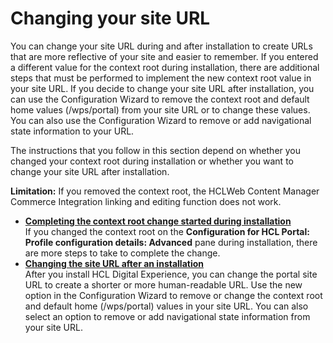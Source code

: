 # Changing your site URL

You can change your site URL during and after installation to create URLs that are more reflective of your site and easier to remember. If you entered a different value for the context root during installation, there are additional steps that must be performed to implement the new context root value in your site URL. If you decide to change your site URL after installation, you can use the Configuration Wizard to remove the context root and default home values \(/wps/portal\) from your site URL or to change these values. You can also use the Configuration Wizard to remove or add navigational state information to your URL.

The instructions that you follow in this section depend on whether you changed your context root during installation or whether you want to change your site URL after installation.

**Limitation:** If you removed the context root, the HCLWeb Content Manager Commerce Integration linking and editing function does not work.

-   **[Completing the context root change started during installation](../config/cfg_intr_inst.md)**  
If you changed the context root on the **Configuration for HCL Portal: Profile configuration details: Advanced** pane during installation, there are more steps to take to complete the change.
-   **[Changing the site URL after an installation](../config/cfg_intr_seo.md)**  
After you install HCL Digital Experience, you can change the portal site URL to create a shorter or more human-readable URL. Use the new option in the Configuration Wizard to remove or change the context root and default home \(/wps/portal\) values in your site URL. You can also select an option to remove or add navigational state information from your site URL.


